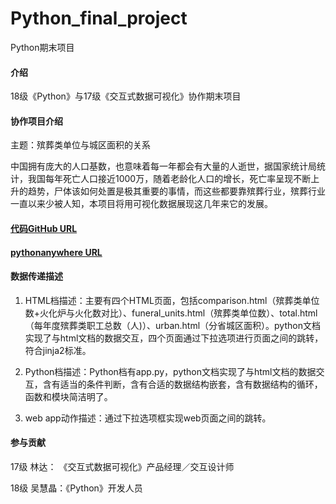 # Python_final_project
Python期末项目

#### 介绍
18级《Python》与17级《交互式数据可视化》协作期末项目

#### 协作项目介绍
主题：殡葬类单位与城区面积的关系

中国拥有庞大的人口基数，也意味着每一年都会有大量的人逝世，据国家统计局统计，我国每年死亡人口接近1000万，随着老龄化人口的增长，死亡率呈现不断上升的趋势，尸体该如何处置是极其重要的事情，而这些都要靠殡葬行业，殡葬行业一直以来少被人知，本项目将用可视化数据展现这几年来它的发展。


#### [代码GitHub URL](https://github.com/Wuhuijing/Python_final_project/tree/master/Flask_pyechart)

#### [pythonanywhere URL](http://wuhuijing.pythonanywhere.com/funeral_units)

#### 数据传递描述
1. HTML档描述：主要有四个HTML页面，包括comparison.html（殡葬类单位数+火化炉与火化数对比）、funeral_units.html（殡葬类单位数）、total.html（每年度殡葬类职工总数（人)）、urban.html（分省城区面积）。python文档实现了与html文档的数据交互，四个页面通过下拉选项进行页面之间的跳转，符合jinja2标准。

2. Python档描述：Python档有app.py，python文档实现了与html文档的数据交互，含有适当的条件判断，含有合适的数据结构嵌套，含有数据结构的循环，函数和模块简洁明了。

3. web app动作描述：通过下拉选项框实现web页面之间的跳转。

#### 参与贡献
17级 林达：  《交互式数据可视化》产品经理／交互设计师

18级 吴慧晶：《Python》开发人员
